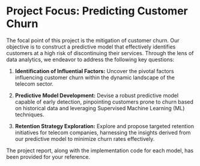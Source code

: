 # Project Focus: Predicting Customer Churn

The focal point of this project is the mitigation of customer churn. Our objective is to construct a predictive model that effectively identifies customers at a high risk of discontinuing their services. Through the lens of data analytics, we endeavor to address the following key questions:

1. **Identification of Influential Factors:**
   Uncover the pivotal factors influencing customer churn within the dynamic landscape of the telecom sector.

2. **Predictive Model Development:**
   Devise a robust predictive model capable of early detection, pinpointing customers prone to churn based on historical data and leveraging Supervised Machine Learning (ML) techniques.

3. **Retention Strategy Exploration:**
   Explore and propose targeted retention initiatives for telecom companies, harnessing the insights derived from our predictive model to minimize churn rates effectively.

The project report, along with the implementation code for each model, has been provided for your reference.
